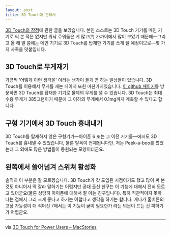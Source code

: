 ```yaml
---
layout: post
title: 3D Touch에 관해서
---
```


[3D Touch의 장점](https://www.macstories.net/stories/3d-touch-for-power-users/)에 관한 글을 보았습니다. 본인 스스로는 3D Touch 기기를 메인 기기로 써 본 적은 없지만 워낙 주워들은 게 많고(?) 가까이에서 많이 보았기 때문에—그리고 올 해 말 쯤에는 메인 기기로 3D Touch를 탑재한 기기를 쓰게 될 예정이므로—몇 가지 사족을 덧붙입니다.

## 3D Touch로 무게재기

가끔씩 '어떻게 이런 생각을' 이라는 생각이 들게 끔 하는 발상들이 있습니다. 3D Touch를 이용해서 무게를 재는 페이지 또한 마찬가지였습니다. [이 github 페이지](http://pltarun.github.io/scale/)를 방문하면 3D Touch를 탑재한 기기로 물체의 무게를 잴 수 있습니다. 3D Touch는 최대 수용 무게가 385그램이기 때문에 그 이하의 무게에서 0.1mg까지 계측할 수 있다고 합니다.

## 구형 기기에서 3D Touch 흉내내기

3D Touch를 탑재하지 않은 구형기기—아이폰 6 또는 그 이전 기기들—에서도 3D Touch를 흉내낼 수 있었습니다, 물론 탈옥이 전제됩니다만. 저는 Peek-a-boo를 썼었는데 그 외에도 많은 방법들이 동원되는 모양이더군요.

## 왼쪽에서 쓸어넘겨 스위쳐 활성화

솔직히 이 부분은 잘 모르겠습니다. 3D Touch가 갓 도입된 시점이기도 했고 많이 써 본 것도 아니어서 딱 잘라 말하기는 어렵지만 공대 출신 친구는 이 기능에 대해서 전혀 모르고 있더군요(물론 상당히 아이폰에 대해서 잘 아는 친구입니다). 특히 직관적이지 못하다는 점에서 그리 크게 좋다고 하기는 어렵다고 생각을 하기는 합니다. 게다가 홈버튼의 고장 가능성이 더 적어진 7에서는 이 기능이 굳이 필요한가 라는 의문이 드는 건 피하기가 어렵군요.

------

via [3D Touch for Power Users – MacStories](https://www.macstories.net/stories/3d-touch-for-power-users/)